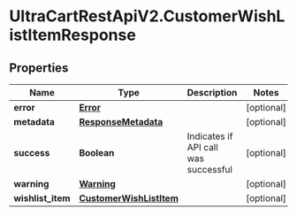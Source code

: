 # UltraCartRestApiV2.CustomerWishListItemResponse

## Properties
Name | Type | Description | Notes
------------ | ------------- | ------------- | -------------
**error** | [**Error**](Error.md) |  | [optional] 
**metadata** | [**ResponseMetadata**](ResponseMetadata.md) |  | [optional] 
**success** | **Boolean** | Indicates if API call was successful | [optional] 
**warning** | [**Warning**](Warning.md) |  | [optional] 
**wishlist_item** | [**CustomerWishListItem**](CustomerWishListItem.md) |  | [optional] 


